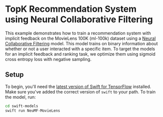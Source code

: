 # TopK Recommendation System using Neural Collaborative Filtering

This example demonstrates how to train a recommendation system with implicit feedback on the
MovieLens 100K (ml-100k) dataset using a [Neural Collaborative Filtering](https://arxiv.org/abs/1708.05031)
model. This model trains on binary information about whether or not a user interacted with a specific item.
To target the models for an implicit feedback and ranking task, we optimize them using sigmoid cross entropy
loss with negative sampling.

## Setup

To begin, you'll need the [latest version of Swift for
TensorFlow](https://github.com/tensorflow/swift/blob/main/Installation.md)
installed. Make sure you've added the correct version of `swift` to your path.
To train the model, run:

```sh
cd swift-models
swift run NeuMF-MovieLens
```

